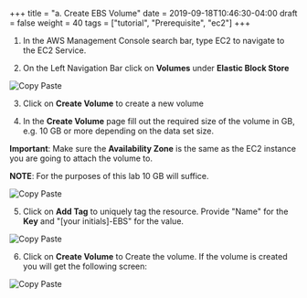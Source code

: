 +++
title = "a. Create EBS Volume"
date = 2019-09-18T10:46:30-04:00
draft = false
weight = 40
tags = ["tutorial", "Prerequisite", "ec2"]
+++

1.	In the AWS Management Console search bar, type EC2 to navigate to the EC2 Service.


2.	On the Left Navigation Bar click on **Volumes** under **Elastic Block Store**

![Copy Paste](/images/hpc-aws-parallelcluster-workshop/EC2Volumes.png)


3.	Click on **Create Volume** to create a new volume

4.	In the **Create Volume** page fill out the required size of the volume in GB, e.g. 10 GB or more depending on the data set size.

**Important**: Make sure the **Availability Zone** is the same as the EC2 instance you are going to attach the volume to.

**NOTE**: For the purposes of this lab 10 GB will suffice.

![Copy Paste](/images/hpc-aws-parallelcluster-workshop/CreateVolume.png)


5.	Click on **Add Tag** to uniquely tag the resource. Provide "Name" for the **Key** and "[your initials]-EBS" for the value.

![Copy Paste](/images/hpc-aws-parallelcluster-workshop/EC2VolumeTag.png)

6.	Click on **Create Volume** to Create the volume. If the volume is created you will get the following screen:

![Copy Paste](/images/hpc-aws-parallelcluster-workshop/EC2VolumeCreated.png)
